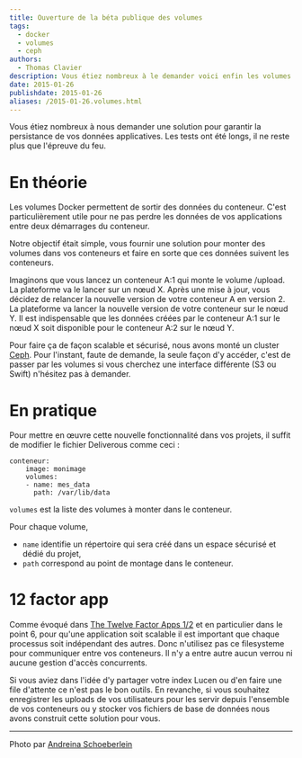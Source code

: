 ```yaml
---
title: Ouverture de la béta publique des volumes
tags:
  - docker
  - volumes
  - ceph
authors:
  - Thomas Clavier
description: Vous étiez nombreux à le demander voici enfin les volumes ouverts à tout le monde sur Deliverous.
date: 2015-01-26
publishdate: 2015-01-26
aliases: /2015-01-26.volumes.html
---
```


Vous étiez nombreux à nous demander une solution pour garantir la persistance de vos données applicatives.
Les tests ont été longs, il ne reste plus que l'épreuve du feu.

# En théorie
Les volumes Docker permettent de sortir des données du conteneur. C'est particulièrement utile pour ne pas perdre les données de vos applications entre deux démarrages du conteneur.

Notre objectif était simple, vous fournir une solution pour monter des volumes dans vos conteneurs et faire en sorte que ces données suivent les conteneurs.

Imaginons que vous lancez un conteneur A:1 qui monte le volume /upload. La plateforme va le lancer sur un nœud X. Après une mise à jour, vous décidez de relancer la nouvelle version de votre conteneur A en version 2. La plateforme va lancer la nouvelle version de votre conteneur sur le nœud Y. Il est indispensable que les données créées par le conteneur A:1 sur le nœud X soit disponible pour le conteneur A:2 sur le nœud Y.

Pour faire ça de façon scalable et sécurisé, nous avons monté un cluster [Ceph](http://ceph.com/). Pour l'instant, faute de demande, la seule façon d'y accéder, c'est de passer par les volumes si vous cherchez une interface différente (S3 ou Swift) n'hésitez pas à demander.

# En pratique
Pour mettre en œuvre cette nouvelle fonctionnalité dans vos projets, il suffit de modifier le fichier Deliverous comme ceci :

    conteneur:
        image: monimage
        volumes:
        - name: mes_data
          path: /var/lib/data

`volumes` est la liste des volumes à monter dans le conteneur.

Pour chaque volume,

* `name`  identifie un répertoire qui sera créé dans un espace sécurisé et dédié du projet,
* `path`  correspond au point de montage dans le conteneur.

# 12 factor app

Comme évoqué dans [The Twelve Factor Apps 1/2](2014-05-26.twelve-factor-apps-1.html) et en particulier dans le point 6, pour qu'une application soit scalable il est important que chaque processus soit indépendant des autres. Donc n'utilisez pas ce filesysteme pour communiquer entre vos conteneurs. Il n'y a entre autre aucun verrou ni aucune gestion d'accès concurrents.

Si vous aviez dans l'idée d'y partager votre index Lucen ou d'en faire une file d'attente ce n'est pas le bon outils. En revanche, si vous souhaitez enregistrer les uploads de vos utilisateurs pour les servir depuis l'ensemble de vos conteneurs ou y stocker vos fichiers de base de données nous avons construit cette solution pour vous.

---
Photo par [Andreina Schoeberlein](https://www.flickr.com/photos/schoeband/5635366857)
